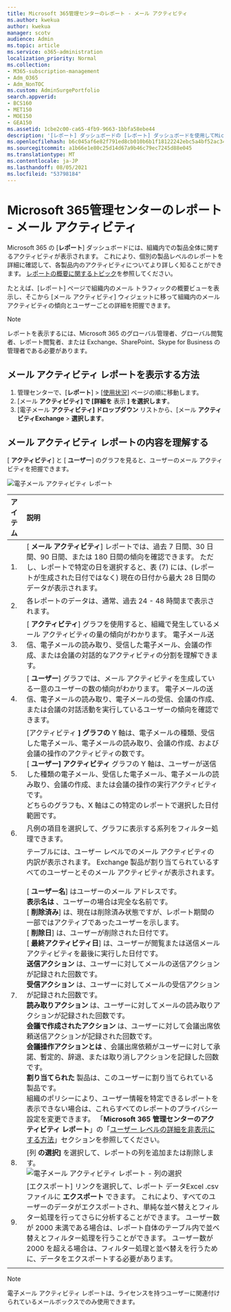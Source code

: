 ```yaml
---
title: Microsoft 365管理センターのレポート - メール アクティビティ
ms.author: kwekua
author: kwekua
manager: scotv
audience: Admin
ms.topic: article
ms.service: o365-administration
localization_priority: Normal
ms.collection:
- M365-subscription-management
- Adm_O365
- Adm_NonTOC
ms.custom: AdminSurgePortfolio
search.appverid:
- BCS160
- MET150
- MOE150
- GEA150
ms.assetid: 1cbe2c00-ca65-4fb9-9663-1bbfa58ebe44
description: '[レポート] ダッシュボードの [レポート] ダッシュボードを使用してMicrosoft 365アクティビティ レポートを取得する方法についてMicrosoft 365 管理センター。'
ms.openlocfilehash: b6c045af6e82f791ed8cb010b6b1f18122242ebc5a4bf52ac34d595fad620107
ms.sourcegitcommit: a1b66e1e80c25d14d67a9b46c79ec7245d88e045
ms.translationtype: MT
ms.contentlocale: ja-JP
ms.lasthandoff: 08/05/2021
ms.locfileid: "53798184"
---
```

# <a name="microsoft-365-reports-in-the-admin-center---email-activity"></a>Microsoft 365管理センターのレポート - メール アクティビティ

Microsoft 365 の [**レポート**] ダッシュボードには、組織内での製品全体に関するアクティビティが表示されます。 これにより、個別の製品レベルのレポートを詳細に確認して、各製品内のアクティビティについてより詳しく知ることができます。 [レポートの概要に関するトピック](activity-reports.md)を参照してください。
  
たとえば、[レポート] ページで組織内のメール トラフィックの概要ビューを表示し、そこから [メール アクティビティ] ウィジェットに移って組織内のメール アクティビティの傾向とユーザーごとの詳細を把握できます。
  
> [!NOTE]
> レポートを表示するには、Microsoft 365 のグローバル管理者、グローバル閲覧者、レポート閲覧者、または Exchange、SharePoint、Skype for Business の管理者である必要があります。 

## <a name="how-to-get-to-the-email-activity-report"></a>メール アクティビティ レポートを表示する方法

1. 管理センターで、[**レポート**] \> [<a href="https://go.microsoft.com/fwlink/p/?linkid=2074756" target="_blank">使用状況</a>] ページの順に移動します。
2. [メール **アクティビティ] で [詳細を** 表示 **] を選択します**。 
3. [電子メール **アクティビティ] ドロップダウン** リストから、[メール **アクティビティExchange** \> **選択します**。
  
## <a name="interpret-the-email-activity-report"></a>メール アクティビティ レポートの内容を理解する

[ **アクティビティ**] と [ **ユーザー**] のグラフを見ると、ユーザーのメール アクティビティを把握できます。 
  
![電子メール アクティビティ レポート](../../media/5eb1d9e9-8106-4843-acb7-c0238c0da816.png)
  
|アイテム|説明|
|:-----|:-----|
|1.  <br/> |[ **メール アクティビティ**] レポートでは、過去 7 日間、30 日間、90 日間、または 180 日間の傾向を確認できます。 ただし、レポートで特定の日を選択すると、表 (7) には、(レポートが生成された日付ではなく) 現在の日付から最大 28 日間のデータが表示されます。  <br/> |
|2.  <br/> |各レポートのデータは、通常、過去 24 - 48 時間まで表示されます。  <br/> |
|3.  <br/> |[ **アクティビティ**] グラフを使用すると、組織で発生しているメール アクティビティの量の傾向がわかります。 電子メール送信、電子メールの読み取り、受信した電子メール、会議の作成、または会議の対話的なアクティビティの分割を理解できます。  <br/> |
|4.  <br/> |[ **ユーザー**] グラフでは、メール アクティビティを生成している一意のユーザーの数の傾向がわかります。 電子メールの送信、電子メールの読み取り、電子メールの受信、会議の作成、または会議の対話活動を実行しているユーザーの傾向を確認できます。  <br/> |
|5.  <br/> | [アクティビティ **] グラフの** Y 軸は、電子メールの種類、受信した電子メール、電子メールの読み取り、会議の作成、および会議の操作のアクティビティの数です。  <br/>  [ **ユーザー] アクティビティ** グラフの Y 軸は、ユーザーが送信した種類の電子メール、受信した電子メール、電子メールの読み取り、会議の作成、または会議の操作の実行アクティビティです。  <br/>  どちらのグラフも、X 軸はこの特定のレポートで選択した日付範囲です。  <br/> |
|6.  <br/> |凡例の項目を選択して、グラフに表示する系列をフィルター処理できます。  <br/> |
|7.  <br/> | テーブルには、ユーザー レベルでのメール アクティビティの内訳が表示されます。 Exchange 製品が割り当てられているすべてのユーザーとそのメール アクティビティが表示されます。 <br/> <br/> [ **ユーザー名**] はユーザーのメール アドレスです。  <br/> **表示名は** 、ユーザーの場合は完全な名前です。  <br/> [ **削除済み**] は、現在は削除済み状態ですが、レポート期間の一部ではアクティブであったユーザーを示します。  <br/> [ **削除日**] は、ユーザーが削除された日付です。  <br/> [ **最終アクティビティ日**] は、ユーザーが閲覧または送信メール アクティビティを最後に実行した日付です。  <br/> **送信アクション** は、ユーザーに対してメールの送信アクションが記録された回数です。  <br/> **受信アクション** は、ユーザーに対してメールの受信アクションが記録された回数です。  <br/> **読み取りアクション** は、ユーザーに対してメールの読み取りアクションが記録された回数です。  <br/> **会議で作成されたアクション** は、ユーザーに対して会議出席依頼送信アクションが記録された回数です。  <br/> **会議操作アクションとは** 、会議出席依頼がユーザーに対して承諾、暫定的、辞退、または取り消しアクションを記録した回数です。  <br/> **割り当てられた** 製品は、このユーザーに割り当てられている製品です。  <br/>  組織のポリシーにより、ユーザー情報を特定できるレポートを表示できない場合は、これらすべてのレポートのプライバシー設定を変更できます。 「**Microsoft 365 管理センターのアクティビティ レポート**」の「[ユーザー レベルの詳細を非表示にする方法](activity-reports.md)」セクションを参照してください。  <br/> |
|8.  <br/> |[列 **の選択]** を選択して、レポートの列を追加または削除します。  <br/> ![電子メール アクティビティ レポート - 列の選択](../../media/80ffa0ad-61c5-4a6f-8a1d-5f6730ff7da9.png)|
|9.  <br/> |[エクスポート] リンクを選択して、レポート データExcel .csvファイルに **エクスポート** できます。 これにより、すべてのユーザーのデータがエクスポートされ、単純な並べ替えとフィルター処理を行ってさらに分析することができます。 ユーザー数が 2000 未満である場合は、レポート自体のテーブル内で並べ替えとフィルター処理を行うことができます。 ユーザー数が 2000 を超える場合は、フィルター処理と並べ替えを行うために、データをエクスポートする必要があります。  <br/> |
|||
   
> [!NOTE]
> 電子メール アクティビティ レポートは、ライセンスを持つユーザーに関連付けられているメールボックスでのみ使用できます。
